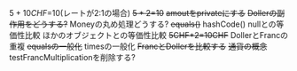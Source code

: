 $5+10CHF=$10(レートが2:1の場合)
~~$5*2=$10~~
~~amoutをprivateにする~~
~~Dollerの副作用をどうする?~~
Moneyの丸め処理どうする?
~~equals()~~
hashCode()
nullとの等価性比較
ほかのオブジェクトとの等価性比較
~~5CHF*2=10CHF~~
DollerとFrancの重複
~~equalsの一般化~~
timesの一般化
~~FrancとDollerを比較する~~
~~通貨の概念~~
testFrancMultiplicationを削除する?